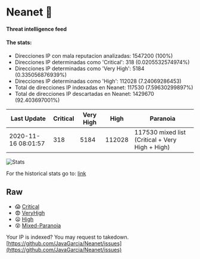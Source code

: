 # Neanet :hocho:
#### Threat intelligence feed
#### The stats:

- Direcciones IP con mala reputacion analizadas: 1547200 (100%)
- Direcciones IP determinadas como 'Critical':  318 (0.0205532574974%)
- Direcciones IP determinadas como 'Very High':  5184 (0.335056876939%)
- Direcciones IP determinadas como 'High':  112028 (7.24069286453)
- Total de direcciones IP indexadas en Neanet:  117530 (7.59630299897%)
- Total de direcciones IP descartadas en Neanet:  1429670 (92.403697001%)

| Last Update | Critical | Very High | High | Paranoia |
| --- | --- | --- | --- | --- |
| 2020-11-16 08:01:57 | 318 | 5184 | 112028 | 117530 mixed list (Critical + Very High + High)|

![Stats](https://docs.google.com/spreadsheets/d/e/2PACX-1vSnaNMIXVabIpDJjufMlzH7poXnshF3mgd8Is1g9ytUEzVsP5my4Trn8f-xkoLLQ38xpL3HtmUexLo6/pubchart?oid=501124687&format=image)

For the historical stats go to: [link](/stats.csv)
## Raw
- :scream: [Critical](https://raw.githubusercontent.com/JavaGarcia/Neanet/master/blacklists/neanet_critical.txt)
- :fearful: [VeryHigh](https://raw.githubusercontent.com/JavaGarcia/Neanet/master/blacklists/neanet_veryHigh.txtt)
- :frowning: [High](https://raw.githubusercontent.com/JavaGarcia/Neanet/master/blacklists/neanet_high.txt)
- :dizzy_face: [Mixed-Paranoia](https://raw.githubusercontent.com/JavaGarcia/Neanet/master/blacklists/neanet_all.txt)


Your IP is indexed? You may request to takedown. [https://github.com/JavaGarcia/Neanet/issues](https://github.com/JavaGarcia/Neanet/issues)




































































































































































































































































































































































































































































































































































































































































































































































































































































































































































































































































































































































































































































































































































































































































































































































































































































































































































































































































































































































































































































































































































































































































